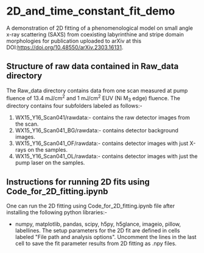 # 2D_and_time_constant_fit_demo
 A demonstration of 2D fitting of a phenomenological model on small angle x-ray scattering (SAXS) from coexisting labyrinthine and stripe domain morphologies for publication uploaded to arXiv at this DOI:https://doi.org/10.48550/arXiv.2303.16131.

## Structure of raw data contained in Raw_data directory
The Raw_data directory contains data from one scan measured at pump fluence of 13.4 mJ/cm<sup>2</sup> and 1 mJ/cm<sup>2</sup> EUV (Ni M<sub>3</sub> edge) fluence. The directory contains four subfolders labeled as follows:-
1. WX15_Y16_Scan041/rawdata:- contains the raw detector images from the scan.
2. WX15_Y16_Scan041_BG/rawdata:- contains detector background images.
3. WX15_Y16_Scan041_OF/rawdata:- contains detector images with just X-rays on the samples.
4. WX15_Y16_Scan041_OL/rawdata:- contains detector images with just the pump laser on the samples.

## Instructions for running 2D fits using Code_for_2D_fitting.ipynb
One can run the 2D fitting using Code_for_2D_fitting.ipynb file after installing the following python libraries:-
- numpy, matplotlib, pandas, scipy, h5py, h5glance, imageio, pillow, labellines.
The setup parameters for the 2D fit are defined in cells labeled "File path and analysis options". Uncomment the lines in the last cell to save the fit parameter results from 2D fitting as .npy files.
